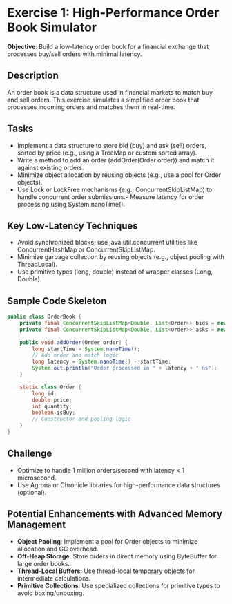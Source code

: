 # Exercise 1: High-Performance Order Book Simulator

**Objective**: Build a low-latency order book for a financial exchange that processes buy/sell orders with minimal latency.

## Description
An order book is a data structure used in financial markets to match buy and sell orders. This exercise simulates a simplified order book that processes incoming orders and matches them in real-time.

## Tasks
- Implement a data structure to store bid (buy) and ask (sell) orders, sorted by price (e.g., using a TreeMap or custom sorted array).
- Write a method to add an order (addOrder(Order order)) and match it against existing orders.
- Minimize object allocation by reusing objects (e.g., use a pool for Order objects).
- Use Lock or LockFree mechanisms (e.g., ConcurrentSkipListMap) to handle concurrent order submissions.- Measure latency for order processing using System.nanoTime().

## Key Low-Latency Techniques
- Avoid synchronized blocks; use java.util.concurrent utilities like ConcurrentHashMap or ConcurrentSkipListMap.
- Minimize garbage collection by reusing objects (e.g., object pooling with ThreadLocal).
- Use primitive types (long, double) instead of wrapper classes (Long, Double).

## Sample Code Skeleton
```java
public class OrderBook {
    private final ConcurrentSkipListMap<Double, List<Order>> bids = new ConcurrentSkipListMap<>(Comparator.reverseOrder());
    private final ConcurrentSkipListMap<Double, List<Order>> asks = new ConcurrentSkipListMap<>();
    
    public void addOrder(Order order) {
        long startTime = System.nanoTime();
        // Add order and match logic
        long latency = System.nanoTime() - startTime;
        System.out.println("Order processed in " + latency + " ns");
    }

    static class Order {
        long id;
        double price;
        int quantity;
        boolean isBuy;
        // Constructor and pooling logic
    }
}
```

## Challenge
- Optimize to handle 1 million orders/second with latency < 1 microsecond.
- Use Agrona or Chronicle libraries for high-performance data structures (optional).

## Potential Enhancements with Advanced Memory Management
- **Object Pooling**: Implement a pool for Order objects to minimize allocation and GC overhead.
- **Off-Heap Storage**: Store orders in direct memory using ByteBuffer for large order books.
- **Thread-Local Buffers**: Use thread-local temporary objects for intermediate calculations.
- **Primitive Collections**: Use specialized collections for primitive types to avoid boxing/unboxing.